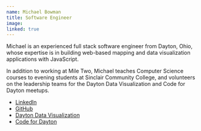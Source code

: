 ```yaml
---
name: Michael Bowman
title: Software Engineer
image:
linked: true
---
```

Michael is an experienced full stack software engineer from Dayton, Ohio,
whose expertise is in building web-based mapping and data visualization
applications with JavaScript.

In addition to working at Mile Two, Michael teaches Computer Science courses
to evening students at Sinclair Community College, and volunteers on the
leadership teams for the Dayton Data Visualization and Code for Dayton meetups.

* [LinkedIn](https://www.linkedin.com/in/bowmanmc/)
* [GitHub](https://github.com/bowmanmc)
* [Dayton Data Visualization](http://daytondv.org/)
* [Code for Dayton](http://codefordayton.org/)
